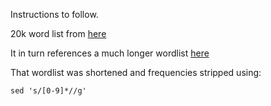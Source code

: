 Instructions to follow.

20k word list from [here](https://github.com/first20hours/google-10000-english)

It in turn references a much longer wordlist [here](https://norvig.com/ngrams/count_1w.txt)

That wordlist was shortened and frequencies stripped using:

```
sed 's/[0-9]*//g'
```
